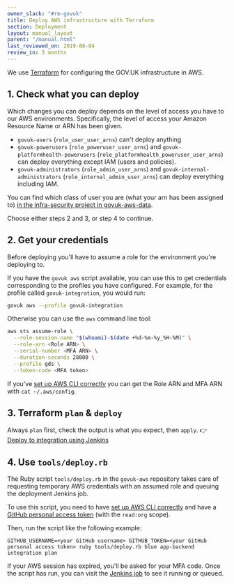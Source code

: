 ```yaml
---
owner_slack: "#re-govuk"
title: Deploy AWS infrastructure with Terraform
section: Deployment
layout: manual_layout
parent: "/manual.html"
last_reviewed_on: 2019-08-04
review_in: 3 months
---
```


We use [Terraform](https://terraform.io) for configuring the GOV.UK
infrastructure in AWS.

## 1. Check what you can deploy

Which changes you can deploy depends on the level of access you have
to our AWS environments. Specifically, the level of access your Amazon Resource Name or ARN has been given.

- `govuk-users` (`role_user_user_arns`) can't deploy anything
- `govuk-powerusers` (`role_poweruser_user_arns`) and `govuk-platformhealth-powerusers` (`role_platformhealth_poweruser_user_arns`) can deploy everything except IAM (users and policies).
- `govuk-administrators` (`role_admin_user_arns`) and `govuk-internal-administrators` (`role_internal_admin_user_arns`) can deploy everything including IAM.

You can find which class of user you are (what your arn has been assigned to) [in the infra-security
project in
govuk-aws-data](https://github.com/alphagov/govuk-aws-data/tree/master/data/infra-security).

Choose either steps 2 and 3, or step 4 to continue.

## 2. Get your credentials

Before deploying you'll have to assume a role for the environment you're deploying to.

If you have the `govuk aws` script available, you can use this to get
credentials corresponding to the profiles you have configured. For
example, for the profile called `govuk-integration`, you would run:

```sh
govuk aws --profile govuk-integration
```

Otherwise you can use the `aws` command line tool:

```sh
aws sts assume-role \
  --role-session-name "$(whoami)-$(date +%d-%m-%y_%H-%M)" \
  --role-arn <Role ARN> \
  --serial-number <MFA ARN> \
  --duration-seconds 28800 \
  --profile gds \
  --token-code <MFA token>
```

If you've [set up AWS CLI correctly](/manual/aws-cli-access.html) you can get the Role ARN and MFA ARN with `cat ~/.aws/config`.

## 3. Terraform `plan` & `deploy`

Always `plan` first, check the output is what you expect, then `apply`.
👉 [Deploy to integration using Jenkins][deploy-integration]

## 4. Use `tools/deploy.rb`

The Ruby script `tools/deploy.rb` in the `govuk-aws` repository takes care of requesting temporary AWS credentials with an assumed role and queuing the deployment Jenkins job.

To use this script, you need to have [set up AWS CLI
correctly][aws-cli-access] and have a [GitHub personal access
token][github-token] (with the `read:org` scope).

[aws-cli-access]: /manual/aws-cli-access.html
[github-token]: https://github.com/settings/tokens

Then, run the script like the following example:

```
GITHUB_USERNAME=<your GitHub username> GITHUB_TOKEN=<your GitHub personal access token> ruby tools/deploy.rb blue app-backend integration plan  
```

If your AWS session has expired, you'll be asked for your MFA code. Once the script has run, you can visit the [Jenkins job][deploy-integration] to see it running or queued.

[deploy-integration]: https://ci-deploy.integration.publishing.service.gov.uk/job/Deploy_Terraform_GOVUK_AWS
